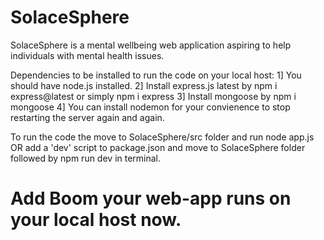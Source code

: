 # SolaceSphere
SolaceSphere is a mental wellbeing web application aspiring to help individuals with mental health issues. 

Dependencies to be installed to run the code on your local host:
1] You should have node.js installed.
2] Install express.js latest by npm i express@latest or simply npm i express
3] Install mongoose by npm i mongoose
4] You can install nodemon for your convienence to stop restarting the server again and again. 

To run the code the move to SolaceSphere/src folder and run node app.js 
OR
add a 'dev' script to package.json and move to SolaceSphere folder followed by npm run dev in terminal.

# Add Boom your web-app runs on your local host now.
